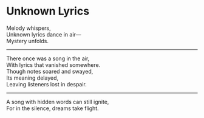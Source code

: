 # Unknown Lyrics

Melody whispers,  
Unknown lyrics dance in air—  
Mystery unfolds.  

***

There once was a song in the air,  
With lyrics that vanished somewhere.  
Though notes soared and swayed,  
Its meaning delayed,  
Leaving listeners lost in despair.  

***

A song with hidden words can still ignite,  
For in the silence, dreams take flight.  
